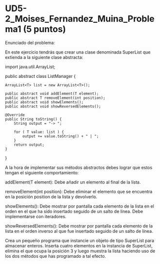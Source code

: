 # UD5-2_Moises_Fernandez_Muina_Problema1 (5 puntos)

Enunciado del problema:

En este ejercicio tendrás que crear una clase denominada SuperList que extienda a la siguiente clase abstracta:

import java.util.ArrayList;

public abstract class ListManager<T> {

    ArrayList<T> list = new ArrayList<T>();

    public abstract void addElement(T element);
    public abstract T removeElement(int position);
    public abstract void showElements();
    public abstract void showReversedElements();

    @Override
    public String toString() {
        String output = "-> ";

        for ( T value: list ) {
            output += value.toString() + " | ";
        }
        return output;
    }
}

A la hora de implementar sus métodos abstractos debes lograr que estos tengan el siguiente comportamiento:

addElement(T element): Debe añadir un elemento al final de la lista.

removeElement(int position): Debe eliminar el elemento que se encuentra en la posición position de la lista y devolverlo.

showElements(): Debe mostrar por pantalla cada elemento de la lista en el orden en el que ha sido insertado seguido de un salto de línea. Debe implementarse con iteradores.

showReversedElements(): Debe mostrar por pantalla cada elemento de la lista en el orden inverso al que fue insertado seguido de un salto de línea.


Crea un pequeño programa que instancie un objeto de tipo SuperList para almacenar enteros.
Inserta cuatro elementos en la instancia de SuperList, elimina el que ocupa la posición 3 y luego muestra la lista haciendo uso de los dos métodos que has programado a tal efecto.
